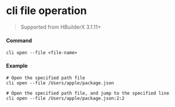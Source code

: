 # cli file operation

> Supported from HBuilderX 3.1.11+

#### Command

```shell
cli open --file <file-name>
```

#### Example

```shell
# Open the specified path file
cli open --file /Users/apple/package.json

# Open the specified path file, and jump to the specified line
cli open --file /Users/apple/package.json:2:2
```

